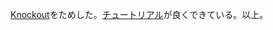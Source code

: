 [Knockout][knockout]をためした。[チュートリアル][knockout-tutorial]が良くできている。以上。

[knockout]: http://knockoutjs.com/
[knockout-tutorial]: http://learn.knockoutjs.com/
